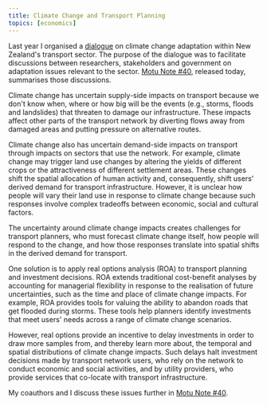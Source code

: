 ```yaml
---
title: Climate Change and Transport Planning
topics: [economics]
---
```


Last year I organised a [dialogue](https://motu.nz/resources/dialogue-groups/) on climate change adaptation within New Zealand's transport sector.
The purpose of the dialogue was to facilitate discussions between researchers, stakeholders and government on adaptation issues relevant to the sector.
[Motu Note #40][note-url], released today, summarises those discussions.

Climate change has uncertain supply-side impacts on transport because we don't know when, where or how big will be the events (e.g., storms, floods and landslides) that threaten to damage our infrastructure.
These impacts affect other parts of the transport network by diverting flows away from damaged areas and putting pressure on alternative routes.

Climate change also has uncertain demand-side impacts on transport through impacts on sectors that use the network.
For example, climate change may trigger land use changes by altering the yields of different crops or the attractiveness of different settlement areas.
These changes shift the spatial allocation of human activity and, consequently, shift users' derived demand for transport infrastructure.
However, it is unclear how people will vary their land use in response to climate change because such responses involve complex tradeoffs between economic, social and cultural factors.

The uncertainty around climate change impacts creates challenges for transport planners, who must forecast climate change itself, how people will respond to the change, and how those responses translate into spatial shifts in the derived demand for transport.

One solution is to apply real options analysis (ROA) to transport planning and investment decisions.
ROA extends traditional cost-benefit analyses by accounting for managerial flexibility in response to the realisation of future uncertainties, such as the time and place of climate change impacts.
For example, ROA provides tools for valuing the ability to abandon roads that get flooded during storms.
These tools help planners identify investments that meet users' needs across a range of climate change scenarios.

However, real options provide an incentive to delay investments in order to draw more samples from, and thereby learn more about, the temporal and spatial distributions of climate change impacts.
Such delays halt investment decisions made by transport network users, who rely on the network to conduct economic and social activities, and by utility providers, who provide services that co-locate with transport infrastructure.

My coauthors and I discuss these issues further in [Motu Note #40][note-url].

[note-url]: https://motu.nz/our-work/environment-and-resources/climate-change-impacts/climate-change-adaptation-within-new-zealands-transport-system/
